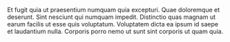 Et fugit quia ut praesentium numquam quia excepturi. Quae doloremque et deserunt. Sint nesciunt qui numquam impedit. Distinctio quas magnam ut earum facilis ut esse quis voluptatum. Voluptatem dicta ea ipsum id saepe et laudantium nulla. Corporis porro nemo ut sunt sint corporis ut quam quia.